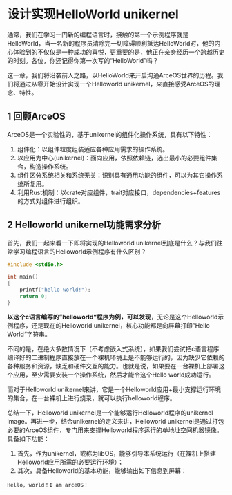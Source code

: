 # 设计实现HelloWorld unikernel

通常，我们在学习一门新的编程语言时，接触的第一个示例程序就是HelloWorld，当一名新的程序员清除完一切障碍顺利抵达HelloWorld时，他的内心体验到的不仅仅是一种成功的喜悦，更重要的是，他正在亲身经历一个跨越历史的时刻。各位，你还记得你第一次写的“HelloWorld”吗？

这一章，我们将沿袭前人之路，以HelloWorld来开启沟通ArceOS世界的历程。我们将通过从零开始设计实现一个Helloworld unikernel，来直接感受ArceOS的理念、特性。

## 1 回顾ArceOS

ArceOS是一个实验性的，基于unikernel的组件化操作系统，具有以下特性：

1. 组件化：以组件粒度组装适应各种应用需求的操作系统。
2. 以应用为中心(unikernel)：面向应用，依照依赖链，选出最小的必要组件集合，构造操作系统。
3. 组件区分系统相关和系统无关：识别具有通用功能的组件，可以为其它操作系统所复用。
4. 利用Rust机制：以crate对应组件，trait对应接口，dependencies+features的方式对组件进行组织。

## 2  Helloworld unikernel功能需求分析

首先，我们一起来看一下即将实现的Helloworld unikernel到底是什么？与我们往常学习编程语言的Helloworld示例程序有什么区别？

```c
#include <stdio.h>

int main()
{
	printf("hello world!");
    return 0;
}
```

**以这个c语言编写的”helloworld“程序为例，可以发现**，无论是这个Helloworld示例程序，还是现在的Helloworld unikernel，核心功能都是向屏幕打印”Hello World“字符串。

不同的是，在绝大多数情况下（不考虑嵌入式系统），如果我们尝试把c语言程序编译好的二进制程序直接放在一个裸机环境上是不能够运行的，因为缺少它依赖的各种服务和资源，缺乏和硬件交互的能力。也就是说，如果要在一台裸机上部署这个应用，至少需要安装一个操作系统，然后才能令这个Hello world成功运行。

而对于Helloworld unikernel来讲，它是一个Helloworld应用+最小支撑运行环境的集合，在一台裸机上进行烧录，就可以执行helloworld程序。

总结一下，Helloworld unikernel是一个能够运行Helloworld程序的unikernel image。再进一步，结合unikernel的定义来讲，Helloworld unikernel是通过打包必要的ArceOS组件，专门用来支撑Helloworld程序运行的单地址空间机器镜像。具备如下功能：

1. 首先，作为unikernel，或称为libOS，能够引导本系统运行（在裸机上搭建Helloworld应用所需的必要运行环境）；
2. 其次，具备Helloworld的基本功能，能够输出如下信息到屏幕：

`Hello, world！I am arceOS！`
